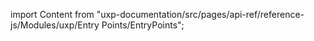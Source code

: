 
import Content from "uxp-documentation/src/pages/api-ref/reference-js/Modules/uxp/Entry Points/EntryPoints";

<Content query="product=xd"/>
